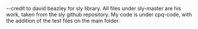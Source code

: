 --credit to david beazley for sly library. All files under sly-master are his work, taken from the sly github repository.
My code is under cpq-code, with the addition of the test files on the main folder.




